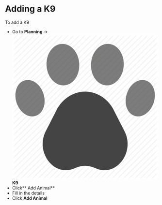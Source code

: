 # Adding a K9

To add a K9

* Go to **Planning** ->  ![Image Placeholder](../../.gitbook/assets/paw.png) **K9**
* Click** Add Animal**
* Fill in the details
* Click **Add Animal**
